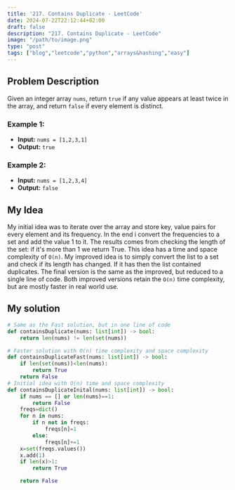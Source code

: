 ```yaml
---
title: '217. Contains Duplicate - LeetCode'
date: 2024-07-22T22:12:44+02:00
draft: false
description: "217. Contains Duplicate - LeetCode"
image: "/path/to/image.png"
type: "post"
tags: ["blog","leetcode","python","arrays&hashing","easy"]
---
```

## Problem Description

Given an integer array `nums`, return `true` if any value appears at least twice in the array, and return `false` if every element is distinct.
### Example 1:
* **Input:** `nums = [1,2,3,1]`
* **Output:**  `true`
### Example 2:
* **Input:** `nums = [1,2,3,4]`
* **Output:**  `false`

## My Idea

My initial idea was to iterate over the array and store key, value pairs for every element and its frequency. In the end i convert the frequencies to a set and add the value 1 to it. The results comes from checking the length of the set: if it's more than 1 we return True. This idea has a time and space complexity of `O(n)`. My improved idea is to simply convert the list to a set and check if its length has changed. If it has then the list contained duplicates. The final version is the same as the improved, but reduced to a single line of code. Both improved versions retain the `O(n)` time complexity, but are mostly faster in real world use.

## My solution
```python
# Same as the Fast solution, but in one line of code
def containsDuplicate(nums: list[int]) -> bool:
    return len(nums) != len(set(nums))

# Faster solution with O(n) time complexity and space complexity
def containsDuplicateFast(nums: list[int]) -> bool:
    if len(set(nums))<len(nums):
        return True
    return False
# Initial idea with O(n) time and space complexity
def containsDuplicateInital(nums: list[int]) -> bool:
    if nums == [] or len(nums)==1:
        return False
    freqs=dict()
    for n in nums:
        if n not in freqs:
            freqs[n]=1
        else:
            freqs[n]+=1
    x=set(freqs.values())
    x.add(1)
    if len(x)>1:
        return True

    return False
```

